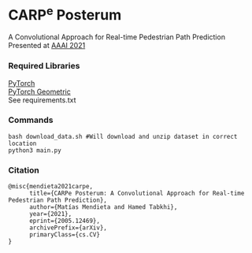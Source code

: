 # CARP<sup>e</sup> Posterum
A Convolutional Approach for Real-time Pedestrian Path Prediction  
Presented at [AAAI 2021](https://aaai.org/Conferences/AAAI-21/)

### Required Libraries
[PyTorch](https://pytorch.org/)  
[PyTorch Geometric](https://github.com/rusty1s/pytorch_geometric)  
See requirements.txt

### Commands
```
bash download_data.sh #Will download and unzip dataset in correct location
python3 main.py
```

### Citation
```
@misc{mendieta2021carpe,
      title={CARPe Posterum: A Convolutional Approach for Real-time Pedestrian Path Prediction}, 
      author={Matías Mendieta and Hamed Tabkhi},
      year={2021},
      eprint={2005.12469},
      archivePrefix={arXiv},
      primaryClass={cs.CV}
}
```
